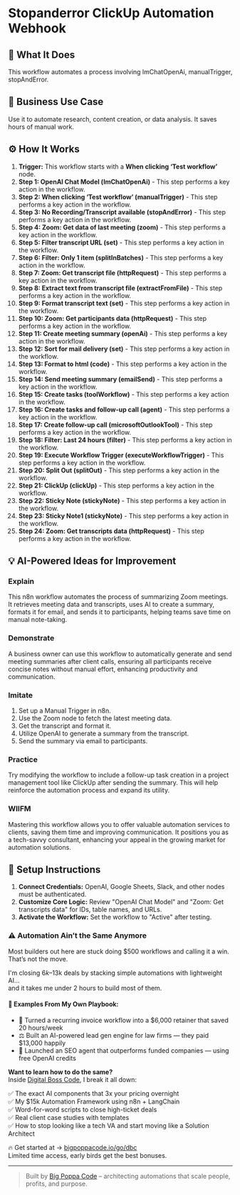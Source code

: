 # Stopanderror ClickUp Automation Webhook

## 🚀 What It Does
This workflow automates a process involving lmChatOpenAi, manualTrigger, stopAndError.

## 💼 Business Use Case
Use it to automate research, content creation, or data analysis. It saves hours of manual work.

## ⚙️ How It Works
1.  **Trigger:** This workflow starts with a **When clicking ‘Test workflow’** node.
2. **Step 1: OpenAI Chat Model (lmChatOpenAi)** - This step performs a key action in the workflow.
3. **Step 2: When clicking ‘Test workflow’ (manualTrigger)** - This step performs a key action in the workflow.
4. **Step 3: No Recording/Transcript available (stopAndError)** - This step performs a key action in the workflow.
5. **Step 4: Zoom: Get data of last meeting (zoom)** - This step performs a key action in the workflow.
6. **Step 5: Filter transcript URL (set)** - This step performs a key action in the workflow.
7. **Step 6: Filter: Only 1 item (splitInBatches)** - This step performs a key action in the workflow.
8. **Step 7: Zoom: Get transcript file (httpRequest)** - This step performs a key action in the workflow.
9. **Step 8: Extract text from transcript file (extractFromFile)** - This step performs a key action in the workflow.
10. **Step 9: Format transcript text (set)** - This step performs a key action in the workflow.
11. **Step 10: Zoom: Get participants data (httpRequest)** - This step performs a key action in the workflow.
12. **Step 11: Create meeting summary (openAi)** - This step performs a key action in the workflow.
13. **Step 12: Sort for mail delivery (set)** - This step performs a key action in the workflow.
14. **Step 13: Format to html (code)** - This step performs a key action in the workflow.
15. **Step 14: Send meeting summary (emailSend)** - This step performs a key action in the workflow.
16. **Step 15: Create tasks (toolWorkflow)** - This step performs a key action in the workflow.
17. **Step 16: Create tasks and follow-up call (agent)** - This step performs a key action in the workflow.
18. **Step 17: Create follow-up call (microsoftOutlookTool)** - This step performs a key action in the workflow.
19. **Step 18: Filter: Last 24 hours (filter)** - This step performs a key action in the workflow.
20. **Step 19: Execute Workflow Trigger (executeWorkflowTrigger)** - This step performs a key action in the workflow.
21. **Step 20: Split Out (splitOut)** - This step performs a key action in the workflow.
22. **Step 21: ClickUp (clickUp)** - This step performs a key action in the workflow.
23. **Step 22: Sticky Note (stickyNote)** - This step performs a key action in the workflow.
24. **Step 23: Sticky Note1 (stickyNote)** - This step performs a key action in the workflow.
25. **Step 24: Zoom: Get transcripts data (httpRequest)** - This step performs a key action in the workflow.

## 💡 AI-Powered Ideas for Improvement
### Explain
This n8n workflow automates the process of summarizing Zoom meetings. It retrieves meeting data and transcripts, uses AI to create a summary, formats it for email, and sends it to participants, helping teams save time on manual note-taking.

### Demonstrate
A business owner can use this workflow to automatically generate and send meeting summaries after client calls, ensuring all participants receive concise notes without manual effort, enhancing productivity and communication.

### Imitate
1. Set up a Manual Trigger in n8n.
2. Use the Zoom node to fetch the latest meeting data.
3. Get the transcript and format it.
4. Utilize OpenAI to generate a summary from the transcript.
5. Send the summary via email to participants.

### Practice
Try modifying the workflow to include a follow-up task creation in a project management tool like ClickUp after sending the summary. This will help reinforce the automation process and expand its utility.

### WIIFM
Mastering this workflow allows you to offer valuable automation services to clients, saving them time and improving communication. It positions you as a tech-savvy consultant, enhancing your appeal in the growing market for automation solutions.

## 🔧 Setup Instructions
1. **Connect Credentials:** OpenAI, Google Sheets, Slack, and other nodes must be authenticated.
2. **Customize Core Logic:** Review "OpenAI Chat Model" and "Zoom: Get transcripts data" for IDs, table names, and URLs.
3. **Activate the Workflow:** Set the workflow to "Active" after testing.

### ⚠️ Automation Ain’t the Same Anymore

Most builders out here are stuck doing $500 workflows and calling it a win.  
That’s not the move.  

I'm closing $6k–$13k deals by stacking simple automations with lightweight AI...  
and it takes me under 2 hours to build most of them.

#### 🧠 Examples From My Own Playbook:
- 🔁 Turned a recurring invoice workflow into a $6,000 retainer that saved 20 hours/week  
- ⚖️ Built an AI-powered lead gen engine for law firms — they paid $13,000 happily  
- 🚀 Launched an SEO agent that outperforms funded companies — using free OpenAI credits  

**Want to learn how to do the same?**  
Inside [Digital Boss Code](https://bigpoppacode.io/go/dbc), I break it all down:

✅ The exact AI components that 3x your pricing overnight  
✅ My $15k Automation Framework using n8n + LangChain  
✅ Word-for-word scripts to close high-ticket deals  
✅ Real client case studies with templates  
✅ How to stop looking like a tech VA and start moving like a Solution Architect  

🔥 Get started at → [bigpoppacode.io/go/dbc](https://bigpoppacode.io/go/dbc)  
Limited time access, early birds get the best bonuses.

---
> Built by [Big Poppa Code](https://bigpoppacode.io) – architecting automations that scale people, profits, and purpose.
